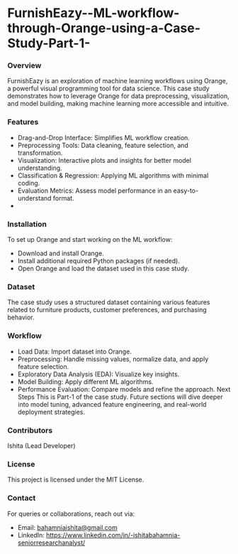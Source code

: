 # FurnishEazy--ML-workflow-through-Orange-using-a-Case-Study-Part-1-



### Overview

FurnishEazy is an exploration of machine learning workflows using Orange, a powerful visual programming tool for data science. This case study demonstrates how to leverage Orange for data preprocessing, visualization, and model building, making machine learning more accessible and intuitive.

### Features

- Drag-and-Drop Interface: Simplifies ML workflow creation.
- Preprocessing Tools: Data cleaning, feature selection, and transformation.
- Visualization: Interactive plots and insights for better model understanding.
- Classification & Regression: Applying ML algorithms with minimal coding.
- Evaluation Metrics: Assess model performance in an easy-to-understand format.
- 
### Installation

To set up Orange and start working on the ML workflow:
- Download and install Orange.
- Install additional required Python packages (if needed).
- Open Orange and load the dataset used in this case study.

### Dataset
The case study uses a structured dataset containing various features related to furniture products, customer preferences, and purchasing behavior.

### Workflow

- Load Data: Import dataset into Orange.
- Preprocessing: Handle missing values, normalize data, and apply feature selection.
- Exploratory Data Analysis (EDA): Visualize key insights.
- Model Building: Apply different ML algorithms.
- Performance Evaluation: Compare models and refine the approach.
Next Steps
This is Part-1 of the case study. Future sections will dive deeper into model tuning, advanced feature engineering, and real-world deployment strategies.

### Contributors

Ishita (Lead Developer)

  
### License

This project is licensed under the MIT License.

### Contact

For queries or collaborations, reach out via:
- Email: bahamniaishita@gmail.com
- LinkedIn: https://www.linkedin.com/in/-ishitabahamnia-seniorresearchanalyst/
